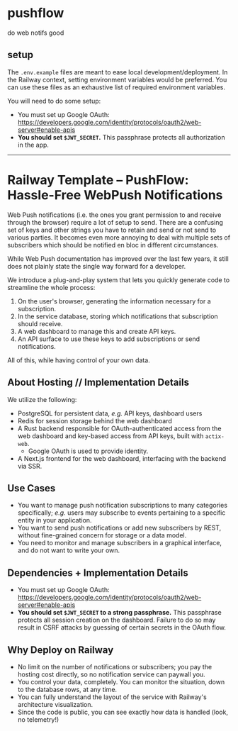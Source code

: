 # pushflow

do web notifs good

## setup

The `.env.example` files are meant to ease local development/deployment.
In the Railway context, setting environment variables would be preferred.
You can use these files as an exhaustive list of required environment variables.

You will need to do some setup:

* You must set up Google OAuth: https://developers.google.com/identity/protocols/oauth2/web-server#enable-apis
* **You should set `$JWT_SECRET`.** This passphrase protects all authorization in the app.

---

# Railway Template – PushFlow: Hassle-Free WebPush Notifications

Web Push notifications (i.e. the ones you grant permission to and receive through the browser) require a lot of setup to
send.
There are a confusing set of keys and other strings you have to retain and send or not send to various parties.
It becomes even more annoying to deal with multiple sets of subscribers which should be notified en bloc in different
circumstances.

While Web Push documentation has improved over the last few years, it still does not plainly state the single way
forward for a developer.

We introduce a plug-and-play system that lets you quickly generate code to streamline the whole process:

1. On the user's browser, generating the information necessary for a subscription.
2. In the service database, storing which notifications that subscription should receive.
3. A web dashboard to manage this and create API keys.
4. An API surface to use these keys to add subscriptions or send notifications.

All of this, while having control of your own data.

## About Hosting // Implementation Details

We utilize the following:

* PostgreSQL for persistent data, *e.g.* API keys, dashboard users
* Redis for session storage behind the web dashboard
* A Rust backend responsible for OAuth-authenticated access from the web dashboard and key-based access from API keys,
  built with `actix-web`.
    * Google OAuth is used to provide identity.
* A Next.js frontend for the web dashboard, interfacing with the backend via SSR.

## Use Cases

* You want to manage push notification subscriptions to many categories specifically; *e.g.* users may subscribe to
  events pertaining to a specific entity in your application.
* You want to send push notifications or add new subscribers by REST, without fine-grained concern for storage or a data
  model.
* You need to monitor and manage subscribers in a graphical interface, and do not want to write your own.

## Dependencies + Implementation Details

* You must set up Google OAuth: https://developers.google.com/identity/protocols/oauth2/web-server#enable-apis
* **You should set `$JWT_SECRET` to a strong passphrase.** This passphrase protects all session creation on the
  dashboard. Failure to do so may result in CSRF attacks by guessing of certain secrets in the OAuth flow.

## Why Deploy on Railway

* No limit on the number of notifications or subscribers; you pay the hosting cost directly, so no notification service
  can paywall you.
* You control your data, completely. You can monitor the situation, down to the database rows, at any time.
* You can fully understand the layout of the service with Railway's architecture visualization.
* Since the code is public, you can see exactly how data is handled (look, no telemetry!)
